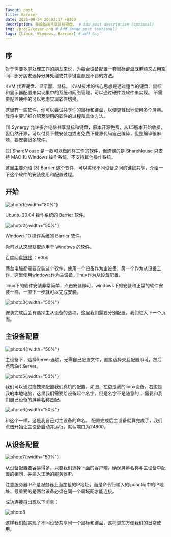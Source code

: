 ```yaml
---
layout: post
title: Barrier
date: 2021-08-24 20:03:17 +0300
description: 多设备间共享鼠标键盘。 # Add post description (optional)
img: /proj2/cover.png # Add image post (optional)
tags: [Linux, Windows, Barrier] # add tag
---
```


## 序
对于需要多屏处理工作的朋友来说，为每台设备配置一套鼠标键盘既麻烦又占用空间，部分朋友选择分屏处理或共享键盘都是不错的方法。

KVM 代表键盘、显示器、鼠标。 KVM技术的核心思想是通过适当的键盘、鼠标和显示器配置来实现集中的系统和网络管理，可以通过硬件或软件来实现。 不需要配置硬件的可以考虑实现软件切换。

这里有一些软件，你可以尝试共享你的鼠标和键盘，以便更轻松地使用多个屏幕。我将主要详细介绍我使用的软件的过程和具体方法。

[1] Synergy 允许多台电脑共享鼠标和键盘，原本开源免费，从1.5版本开始收费，但仍然开源，可以付费下载安装包或者免费下载源代码自己编译，但是编译很麻烦，要安装很多软件。

[2] ShareMouse 是一款可以做同样工作的软件，但遗憾的是 ShareMouse 只支持 MAC 和 Windows 操作系统，不支持其他操作系统。

这里主要介绍 [3] Barrier 这个软件，可以实现不同设备之间的键鼠共享，介绍一下这个软件的安装使用和配置过程。

## 开始

![photo1]({{site.baseurl}}/assets/img/proj2/ubuntuBarrier.png){:width="80%"}

Ubuntu 20.04 操作系统的 Barrier 软件。

![photo2]({{site.baseurl}}/assets/img/proj2/winBarrier.png){:width="50%"}

Windows 10 操作系统的 Barrier 软件。

你可以从这里获取适用于 Windows 的软件。

百度网盘[链接](https://pan.baidu.com/s/1Z8LIRAfg8n75ULdUZH7emg)
：e0bx

两台电脑都需要安装这个软件，使用一个设备作为主设备，另一个作为从设备工作，这里使用windows作为主设备，linux作为从设备配置。

linux下的软件安装非常简单，点击安装即可，windows下的安装和正常的软件安装一样，一直下一步就可以完成安装。 

![photo3]({{site.baseurl}}/assets/img/proj2/1.png){:width="50%"}

安装完成后会有选择主从设备的选项，这里我们需要分别配置，我们进入下一个页面。

## 主设备配置

![photo4]({{site.baseurl}}/assets/img/proj2/2.png){:width="50%"}

主设备下，选择Server选项，无需自己配置文件，直接选择交互配置即可，然后点击Set Server。

![photo5]({{site.baseurl}}/assets/img/proj2/3.png){:width="50%"}

我们可以通过拖拽来配置我们真机的配置，如图，左边是我的linux设备，右边是我的本地电脑，这里我们需要给设备起个名字，但是名字不是随意的 ，需要和我们自己设备的屏幕名称匹配。

![photo6]({{site.baseurl}}/assets/img/proj2/4.png){:width="50%"}

和这个一样，这是我自己对主设备的命名。 配置完成后主设备就算完成了，我们点击开始让主设备启动并运行，默认端口为24800。

## 从设备配置

![photo7]({{site.baseurl}}/assets/img/proj2/5.png){:width="50%"}

从设备配置要容易得多，只要我们选择下面的客户端，确保屏幕名称与主设备中配置的相同，并输入正确的服务器IP。 

注意服务器IP不是服务器上面加粗的IP地址，而是命令行输入的ipconfig中的IP地址，最重要的是两台设备必须在同一个局域网才能连接。

成功连接将出现以下消息：

![photo8]({{site.baseurl}}/assets/img/proj2/6.png)

这样我们就实现了不同设备共享同一个鼠标和键盘，这将更加方便我们的日常使用。